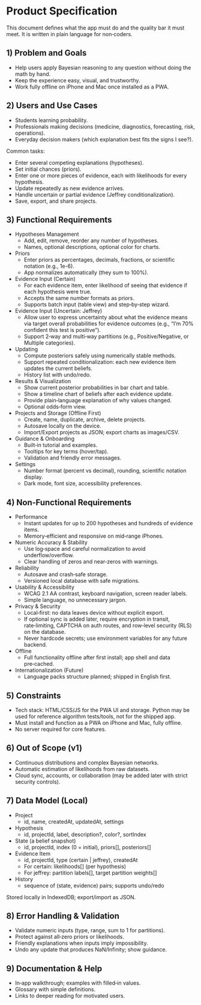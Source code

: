 # Product Specification

This document defines what the app must do and the quality bar it must meet. It is written in plain language for non‑coders.

## 1) Problem and Goals

- Help users apply Bayesian reasoning to any question without doing the math by hand.
- Keep the experience easy, visual, and trustworthy.
- Work fully offline on iPhone and Mac once installed as a PWA.

## 2) Users and Use Cases

- Students learning probability.
- Professionals making decisions (medicine, diagnostics, forecasting, risk, operations).
- Everyday decision makers (which explanation best fits the signs I see?).

Common tasks:
- Enter several competing explanations (hypotheses).
- Set initial chances (priors).
- Enter one or more pieces of evidence, each with likelihoods for every hypothesis.
- Update repeatedly as new evidence arrives.
- Handle uncertain or partial evidence (Jeffrey conditionalization).
- Save, export, and share projects.

## 3) Functional Requirements

- Hypotheses Management
  - Add, edit, remove, reorder any number of hypotheses.
  - Names, optional descriptions, optional color for charts.
- Priors
  - Enter priors as percentages, decimals, fractions, or scientific notation (e.g., 1e-6).
  - App normalizes automatically (they sum to 100%).
- Evidence Input (Certain)
  - For each evidence item, enter likelihood of seeing that evidence if each hypothesis were true.
  - Accepts the same number formats as priors.
  - Supports batch input (table view) and step‑by‑step wizard.
- Evidence Input (Uncertain: Jeffrey)
  - Allow user to express uncertainty about what the evidence means via target overall probabilities for evidence outcomes (e.g., “I’m 70% confident this test is positive”).
  - Support 2‑way and multi‑way partitions (e.g., Positive/Negative, or Multiple categories).
- Updating
  - Compute posteriors safely using numerically stable methods.
  - Support repeated conditionalization: each new evidence item updates the current beliefs.
  - History list with undo/redo.
- Results & Visualization
  - Show current posterior probabilities in bar chart and table.
  - Show a timeline chart of beliefs after each evidence update.
  - Provide plain‑language explanation of why values changed.
  - Optional odds‑form view.
- Projects and Storage (Offline First)
  - Create, name, duplicate, archive, delete projects.
  - Autosave locally on the device.
  - Import/Export projects as JSON; export charts as images/CSV.
- Guidance & Onboarding
  - Built‑in tutorial and examples.
  - Tooltips for key terms (hover/tap).
  - Validation and friendly error messages.
- Settings
  - Number format (percent vs decimal), rounding, scientific notation display.
  - Dark mode, font size, accessibility preferences.

## 4) Non‑Functional Requirements

- Performance
  - Instant updates for up to 200 hypotheses and hundreds of evidence items.
  - Memory‑efficient and responsive on mid‑range iPhones.
- Numeric Accuracy & Stability
  - Use log‑space and careful normalization to avoid underflow/overflow.
  - Clear handling of zeros and near‑zeros with warnings.
- Reliability
  - Autosave and crash‑safe storage.
  - Versioned local database with safe migrations.
- Usability & Accessibility
  - WCAG 2.1 AA contrast, keyboard navigation, screen reader labels.
  - Simple language, no unnecessary jargon.
- Privacy & Security
  - Local‑first: no data leaves device without explicit export.
  - If optional sync is added later, require encryption in transit, rate‑limiting, CAPTCHA on auth routes, and row‑level security (RLS) on the database.
  - Never hardcode secrets; use environment variables for any future backend.
- Offline
  - Full functionality offline after first install; app shell and data pre‑cached.
- Internationalization (Future)
  - Language packs structure planned; shipped in English first.

## 5) Constraints

- Tech stack: HTML/CSS/JS for the PWA UI and storage. Python may be used for reference algorithm tests/tools, not for the shipped app.
- Must install and function as a PWA on iPhone and Mac, fully offline.
- No server required for core features.

## 6) Out of Scope (v1)

- Continuous distributions and complex Bayesian networks.
- Automatic estimation of likelihoods from raw datasets.
- Cloud sync, accounts, or collaboration (may be added later with strict security controls).

## 7) Data Model (Local)

- Project
  - id, name, createdAt, updatedAt, settings
- Hypothesis
  - id, projectId, label, description?, color?, sortIndex
- State (a belief snapshot)
  - id, projectId, index (0 = initial), priors[], posteriors[]
- Evidence Item
  - id, projectId, type (certain | jeffrey), createdAt
  - For certain: likelihoods[] (per hypothesis)
  - For jeffrey: partition labels[], target partition weights[]
- History
  - sequence of (state, evidence) pairs; supports undo/redo

Stored locally in IndexedDB; export/import as JSON.

## 8) Error Handling & Validation

- Validate numeric inputs (type, range, sum to 1 for partitions).
- Protect against all‑zero priors or likelihoods.
- Friendly explanations when inputs imply impossibility.
- Undo any update that produces NaN/Infinity; show guidance.

## 9) Documentation & Help

- In‑app walkthrough; examples with filled‑in values.
- Glossary with simple definitions.
- Links to deeper reading for motivated users.
